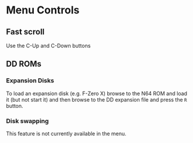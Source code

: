 # Menu Controls

## Fast scroll
Use the C-Up and C-Down buttons


## DD ROMs

### Expansion Disks
To load an expansion disk (e.g. F-Zero X) browse to the N64 ROM and load it (but not start it) and then browse to the DD expansion file and press the `R` button.

### Disk swapping
This feature is not currently available in the menu.

